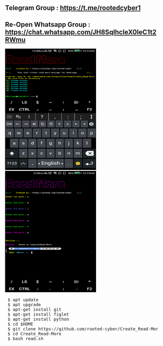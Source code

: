 


## Telegram Group : https://t.me/rootedcyber1

## Re-Open Whatsapp Group : https://chat.whatsapp.com/JH8SqlhcIeX0IeC1t2RWmu


<img src="https://github.com/rooted-cyber/Create_Read-More/raw/master/images/cr.png" style="width:300px;height:400px;">
<img src="https://github.com/rooted-cyber/Create_Read-More/raw/master/images/cr2.png" style="width:300px;height:400px;">
<pre>
 $ apt update
 $ apt upgrade
 $ apt-get install git
 $ apt-get install figlet
 $ apt-get install python
 $ cd $HOME
 $ git clone https://github.com/rooted-cyber/Create_Read-More
 $ cd Create_Read-More
 $ bash read.sh
 </pre>
